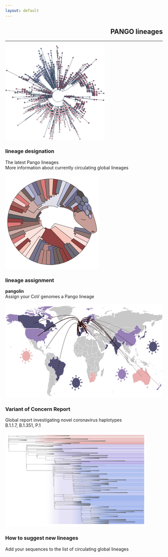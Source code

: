 ```yaml
---
layout: default
---
```


<section>
    <h1 style="text-align:right;"><strong>PANGO</strong> lineages</h1>
    <hr>
    <div class="posts">
        <article>
            <a href="./pango_lineages.html" class="image"><img src="./assets/images/designation_tree.svg" style="max-height:300px;max-width:320px" alt="" /></a>
            <h3>lineage designation</h3>
            <p>The latest Pango lineages <br>
            More information about currently circulating global lineages
            </p>
        </article>
        <article>
            <a href="./pangolin.html" class="image"><img src="./assets/images/pangolin_logo.svg" style="max-height:300px;max-width:320px" alt="" /></a>
            <h3>lineage assignment</h3>
            <p><strong>pangolin </strong><br>Assign your CoV genomes a Pango lineage 
            </p>
        </article>
        <article>
            <a href="./global_report.html" class="image"><img src="./assets/images/global_report.svg" style="max-height:300px;height:300px;" alt="" /></a>
            <h3>Variant of Concern Report</h3>
            <p>Global report investigating novel coronavirus haplotypes<br>B.1.1.7, B.1.351, P.1 </p>
        </article>
        <article>
            <a href="./lineage_designation.html" class="image"><img src="assets/images/global_lineages_tree.png" style="height:300px;max-height:300px;max-width:450px" alt="" /></a>
            <h3>How to suggest new lineages</h3>
            <p>Add your sequences to the list of circulating global lineages</p>
        </article>
        <!-- </div>
        <div class="posts"> -->
    <!-- </div>
    <div class="posts"> -->
        <!-- <article>
            <a href="./summaries.html" class="image"><img src="assets/images/lineage_histogram.png" 
            style="height:200px;max-height:250px;max-width:450px" alt="" /></a>
            <h3>Lineage summary figures</h3>
            <p>More information about currently circulating global lineages</p>
        </article> -->
    </div>
</section>
